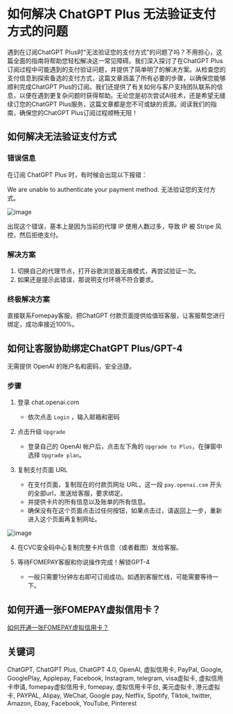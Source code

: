 # 如何解决 ChatGPT Plus 无法验证支付方式的问题

遇到在订阅ChatGPT Plus时“无法验证您的支付方式”的问题了吗？不用担心，这篇全面的指南将帮助您轻松解决这一常见障碍。我们深入探讨了在ChatGPT Plus订阅过程中可能遇到的支付验证问题，并提供了简单明了的解决方案。从检查您的支付信息到探索备选的支付方式，这篇文章涵盖了所有必要的步骤，以确保您能够顺利完成ChatGPT Plus的订阅。我们还提供了有关如何与客户支持团队联系的信息，以便在遇到更复杂问题时获得帮助。无论您是初次尝试AI技术，还是希望无缝续订您的ChatGPT Plus服务，这篇文章都是您不可或缺的资源。阅读我们的指南，确保您的ChatGPT Plus订阅过程顺畅无阻！

## 如何解决无法验证支付方式

### 错误信息

在订阅 ChatGPT Plus 时，有时候会出现以下报错：

We are unable to authenticate your payment method. 无法验证您的支付方式。

![image](https://github.com/fjfitmiahfdjviogtajim/ChatGPT-Plus/assets/169972621/a2d5073a-61fc-43a1-a06a-b112b6e7ba6e)


出现这个错误，基本上是因为当前的代理 IP 使用人数过多，导致 IP 被 Stripe 风控，然后拒绝支付。

### 解决方案

1. 切换自己的代理节点，打开谷歌浏览器无痕模式，再尝试验证一次。
2. 如果还是提示此错误，那说明支付环境不符合要求。

### 终极解决方案

直接联系Fomepay客服，把ChatGPT 付款页面提供给值班客服，让客服帮您进行绑定，成功率接近100%。

## 如何让客服协助绑定ChatGPT Plus/GPT-4

无需提供 OpenAI 的账户名和密码，安全迅捷。

### 步骤

1. 登录 chat.openai.com
   - 依次点击 `Login` ，输入邮箱和密码


2. 点击升级 `Upgrade`
   - 登录自己的 OpenAI 帐户后，点击左下角的 `Upgrade to Plus`，在弹窗中选择 `Upgrade plan`。


3. 复制支付页面 URL
   - 在支付页面，复制现在的付款页网址 URL，这一段 `pay.openai.com` 开头的全部url，发送给客服，要求绑定。
   - 并提供卡片的所有信息以及账单的所有信息。
   - 确保没有在这个页面点击过任何按钮，如果点击过，请返回上一步，重新进入这个页面再复制网址。

![image](https://github.com/fjfitmiahfdjviogtajim/ChatGPT-Plus/assets/169972621/f2f5755b-06c6-4429-9b4d-2ec84e9d8170)


4. 在CVC安全码中心复制完整卡片信息（或者截图）发给客服。

5. 等待FOMEPAY客服和你说操作完成！解锁GPT-4
   - 一般只需要1分钟左右即可订阅成功。如遇到客服忙线，可能需要等待一下。

## 如何开通一张FOMEPAY虚拟信用卡？

[如何开通一张FOMEPAY虚拟信用卡？](https://gpt.fomepay.com/#/pages/login/index?d=Q3DD80)


## 关键词

ChatGPT, ChatGPT Plus, ChatGPT 4.0, OpenAI, 虚拟信用卡, PayPal, Google, GooglePlay, Applepay, Facebook, Instagram, telegram, visa虚拟卡, 虚拟信用卡申请, fomepay虚拟信用卡, fomepay, 虚拟信用卡平台, 美元虚拟卡, 港元虚拟卡, PAYPAL, Alipay, WeChat, Google pay, Netflix, Spotify, Tiktok, twitter, Amazon, Ebay, Facebook, YouTube, Pinterest
